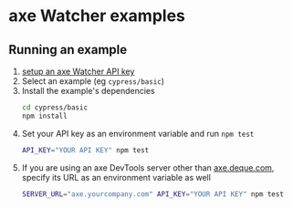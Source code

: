 # axe Watcher examples

## Running an example

1. [setup an axe Watcher API key](https://axe.deque.com/settings)
1. Select an example (eg `cypress/basic`)
1. Install the example's dependencies
   ```sh
   cd cypress/basic
   npm install
   ```
1. Set your API key as an environment variable and run `npm test`
   ```sh
   API_KEY="YOUR API KEY" npm test
   ```
1. If you are using an axe DevTools server other than [axe.deque.com](https://axe.deque.com), specify its URL as an environment variable as well
   ```sh
   SERVER_URL="axe.yourcompany.com" API_KEY="YOUR API KEY" npm test
   ```
